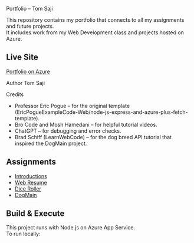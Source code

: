 Portfolio – Tom Saji

This repository contains my portfolio that connects to all my assignments and future projects.  
It includes work from my Web Development class and projects hosted on Azure.

## Live Site
[Portfolio on Azure](https://lionsbearsandtigers-endnhxchbpgahyfk.canadacentral-01.azurewebsites.net)  



Author
Tom Saji



 Credits
- Professor Eric Pogue – for the original template (EricPogueExampleCode-Web/node-js-express-and-azure-plus-fetch-template).  
- Bro Code and Mosh Hamedani – for helpful tutorial videos.  
- ChatGPT – for debugging and error checks.  
- Brad Schiff (LearnWebCode) – for the dog breed API tutorial that inspired the DogMain project.  



## Assignments
- [Introductions](https://lionsbearsandtigers-endnhxchbpgahyfk.canadacentral-01.azurewebsites.net/Introductions/index.html)  
- [Web Resume](https://lionsbearsandtigers-endnhxchbpgahyfk.canadacentral-01.azurewebsites.net/Webresume/index.html)  
- [Dice Roller](https://lionsbearsandtigers-endnhxchbpgahyfk.canadacentral-01.azurewebsites.net/Diceroller/index.html)  
- [DogMain](https://lionsbearsandtigers-endnhxchbpgahyfk.canadacentral-01.azurewebsites.net/DogMain/index.html)  





## Build & Execute
This project runs with Node.js on Azure App Service.  
To run locally:  

